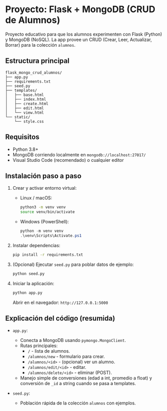 # Proyecto: Flask + MongoDB (CRUD de Alumnos)

Proyecto educativo para que los alumnos experimenten con Flask (Python) y MongoDB (NoSQL).
La app provee un CRUD (Crear, Leer, Actualizar, Borrar) para la colección `alumnos`.

## Estructura principal
```
flask_mongo_crud_alumnos/
├── app.py
├── requirements.txt
├── seed.py
├── templates/
│   ├── base.html
│   ├── index.html
│   ├── create.html
│   ├── edit.html
│   └── view.html
└── static/
    └── style.css
```

## Requisitos
- Python 3.8+
- MongoDB corriendo localmente en `mongodb://localhost:27017/`
- Visual Studio Code (recomendado) o cualquier editor

## Instalación paso a paso

1. Crear y activar entorno virtual:
   - Linux / macOS:
     ```bash
     python3 -m venv venv
     source venv/bin/activate
     ```
   - Windows (PowerShell):
     ```powershell
     python -m venv venv
     .\venv\Scripts\Activate.ps1
     ```

2. Instalar dependencias:
   ```bash
   pip install -r requirements.txt
   ```

3. (Opcional) Ejecutar `seed.py` para poblar datos de ejemplo:
   ```bash
   python seed.py
   ```

4. Iniciar la aplicación:
   ```bash
   python app.py
   ```
   Abrir en el navegador: `http://127.0.0.1:5000`

## Explicación del código (resumida)

- `app.py`:
  - Conecta a MongoDB usando `pymongo.MongoClient`.
  - Rutas principales:
    - `/` - lista de alumnos.
    - `/alumnos/new` - formulario para crear.
    - `/alumnos/<id>` - (opcional) ver un alumno.
    - `/alumnos/edit/<id>` - editar.
    - `/alumnos/delete/<id>` - eliminar (POST).
  - Manejo simple de conversiones (edad a int, promedio a float) y conversión de `_id` a string cuando se pasa a templates.

- `seed.py`:
  - Población rápida de la colección `alumnos` con ejemplos.


